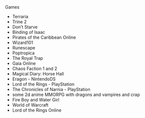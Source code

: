 Games

- Terraria
- Trine 2
- Don’t Starve
- Binding of Isaac
- Pirates of the Caribbean Online
- Wizard101
- Runescape
- Poptropica
- The Royal Trap
- Gaia Online
- Chaos Faction 1 and 2
- Magical Diary: Horse Hall
- Eragon - NintendoDS
- Lord of the Rings - PlayStation
- The Chronicles of Narnia - PlayStation
- some 2d anime MMORPG with dragons and vampires and crap
- Fire Boy and Water Girl
- World of Warcraft
- Lord of the Rings Online

